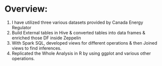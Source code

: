 # Overview:
1) I have utilized three various datasets provided by Canada Energy Regulator
2) Build External tables in Hive & converted tables into data frames & enriched those DF inside Zeppelin
3) With Spark SQL, developed views for different operations & then Joined views to find inferences.
4) Replicated the Whole Analysis in R by using ggplot and various other operations.
